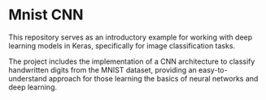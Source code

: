 # Mnist CNN
This repository serves as an introductory example for working with deep learning models in Keras, specifically for image classification tasks.

The project includes the implementation of a CNN architecture to classify handwritten digits from the MNIST dataset, providing an easy-to-understand approach for those learning the basics of neural networks and deep learning.
